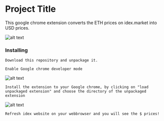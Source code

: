 # Project Title

This google chrome extension converts the ETH prices on idex.market into USD prices.

![alt text](https://imgur.com/zLm55IQ "prices on idex")

### Installing

```
Download this repository and unpackage it.
```

```
Enable Google chrome developer mode
```

![alt text](https://imgur.com/a/ok1G8 "developer mode")

```
Install the extension to your Google chrome, by clicking on "load unpackaged extension" and choose the directory of the unpackaged extension
```
![alt text](https://imgur.com/a/kGeJV "load unpackaged extension")

```
Refresh idex website on your webbrowser and you will see the $ prices!
```
